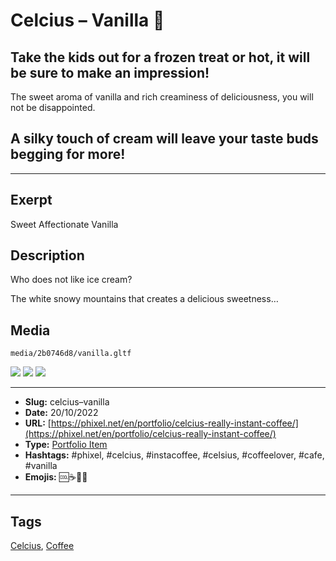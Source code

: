 # Celcius – Vanilla 🍧
## Take the kids out for a frozen treat or hot, it will be sure to make an impression!

The sweet aroma of vanilla and rich creaminess of deliciousness, you will not be disappointed.

## A silky touch of cream will leave your taste buds begging for more!
------------
## Exerpt
Sweet Affectionate Vanilla
## Description
Who does not like ice cream?

The white snowy mountains that creates a delicious sweetness…
## Media
	media/2b0746d8/vanilla.gltf
<img src="media/7d4795a3/vanilla.jpg" loading="lazy">
<img src="media/d02a1eed/vanilla.png" loading="lazy">
<img src="media/3df3558e/vanilla.png" loading="lazy">

------------
- **Slug:** celcius–vanilla
- **Date:** 20/10/2022
- **URL:** [https://phixel.net/en/portfolio/celcius-really-instant-coffee/](https://phixel.net/en/portfolio/celcius-really-instant-coffee/)
- **Type:** [Portfolio Item](#portfolio-item)
- **Hashtags:** #phixel, #celcius, #instacoffee, #celsius, #coffeelover, #cafe, #vanilla
- **Emojis:** 🆒☕🍧🥤

------------
## Tags
[Celcius](#celcius), [Coffee](#coffee)
